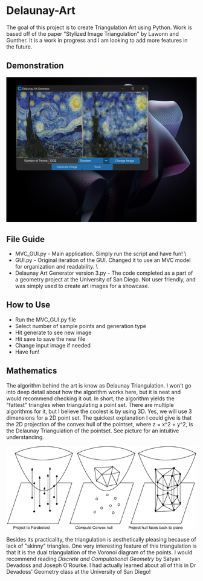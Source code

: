 # Delaunay-Art
The goal of this project is to create Triangulation Art using Python. Work is based off of the paper "Stylized Image Triangulation" by Lawonn and Gunther. It is a work in progress and I am looking to add
more features in the future.

## Demonstration
![Starry Night Example](ProgramGUI.png)

## File Guide
- MVC_GUI.py - Main application. Simply run the script and have fun! \
- GUI.py - Original iteration of the GUI. Changed it to use an MVC model for organization and readability. \
- Delaunay Art Generator version 3.py - The code completed as a part of a geometry project at the University of San Diego. Not user friendly, and was simply used to create art images for a showcase.

## How to Use
- Run the MVC_GUI.py file
- Select number of sample points and generation type
- Hit generate to see new image
- Hit save to save the new file
- Change input image if needed
- Have fun!

## Mathematics
The algorithm behind the art is know as Delaunay Triangulation. I won't go into deep detail about how the algorithm works here, but it is neat and would recommend checking it out. In short, the algorithm yields the "fattest" triangles when triangulating a point set. There are multiple algorithms for it, but I believe the coolest is by using 3D. Yes, we will use 3 dimensions for a 2D point set. The quickest explanation I could give is that the 2D projection of the convex hull of the pointset, where z = x^2 + y^2, is the Delaunay Triangulation of the pointset. See picture for an intuitive understanding. 

![Delaunay Triangulation from 3D Convex Hull](Delaunay.png)

Besides its practicality, the triangulation is aesthetically pleasing because of lack of "skinny" triangles. One very interesting feature of this triangulation is that it is the dual triangulation of the Voronoi diagram of the points. I would recommend reading *Discrete and Computational Geometry* by Satyan Devadoss and Joseph O'Rourke. I had actually learned about all of this in Dr Devadoss' Geometry class at the University of San Diego!
